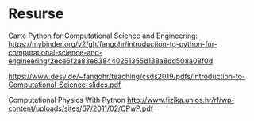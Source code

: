 # Resurse

Carte Python for Computational Science and Engineering:
https://mybinder.org/v2/gh/fangohr/introduction-to-python-for-computational-science-and-engineering/2ece6f2a83e638440251355d138a8dd508a08f0d

https://www.desy.de/~fangohr/teaching/csds2019/pdfs/Introduction-to-Computational-Science-slides.pdf

Computational Physics With Python
http://www.fizika.unios.hr/rf/wp-content/uploads/sites/67/2011/02/CPwP.pdf
